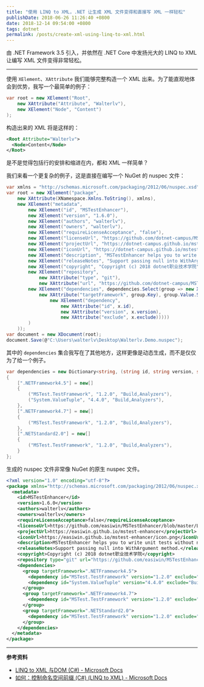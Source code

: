 ```yaml
---
title: "使用 LINQ to XML，.NET 让生成 XML 文件变得和直接写 XML 一样轻松"
publishDate: 2018-06-26 11:26:40 +0800
date: 2018-12-14 09:54:00 +0800
tags: dotnet
permalink: /posts/create-xml-using-linq-to-xml.html
---
```


由 .NET Framework 3.5 引入，并依然在 .NET Core 中发扬光大的 LINQ to XML 让编写 XML 文件变得非常轻松。

---

使用 `XElement`、`XAttribute` 我们能够完整构造一个 XML 出来。为了能直观地体会到优势，我写一个最简单的例子：

```csharp
var root = new XElement("Root",
    new XAttribute("Attribute", "Walterlv"),
    new XElement("Node", "Content")
);
```

构造出来的 XML 将是这样的：

```xml
<Root Attribute="Walterlv">
  <Node>Content</Node>
</Root>
```

是不是觉得包括行的安排和缩进在内，都和 XML 一样简单？

我们来看一个更复杂的例子，这是直接在编写一个 NuGet 的 nuspec 文件：

```csharp
var xmlns = "http://schemas.microsoft.com/packaging/2012/06/nuspec.xsd";
var root = new XElement("package",
    new XAttribute(XNamespace.Xmlns.ToString(), xmlns),
    new XElement("metadata",
        new XElement("id", "MSTestEnhancer"),
        new XElement("version", "1.6.0"),
        new XElement("authors", "walterlv"),
        new XElement("owners", "walterlv"),
        new XElement("requireLicenseAcceptance", "false"),
        new XElement("licenseUrl", "https://github.com/dotnet-campus/MSTestEnhancer/blob/master/LICENSE"),
        new XElement("projectUrl", "https://dotnet-campus.github.io/mstest-enhancer"),
        new XElement("iconUrl", "https://dotnet-campus.github.io/mstest-enhancer/icon.png"),
        new XElement("description", "MSTestEnhancer helps you to write unit tests without naming any method. You can write method contract descriptions instead of writing confusing test method name when writing unit tests."),
        new XElement("releaseNotes", "Support passing null into WithArgument method."),
        new XElement("copyright", "Copyright (c) 2018 dotnet职业技术学院"),
        new XElement("repository",
            new XAttribute("type", "git"),
            new XAttribute("url", "https://github.com/dotnet-campus/MSTestEnhancer.git")),
        new XElement("dependencies", dependencies.Select(group => new XElement("group",
            new XAttribute("targetFramework", group.Key), group.Value.Select(x =>
                new XElement("dependency",
                    new XAttribute("id", x.id),
                    new XAttribute("version", x.version),
                    new XAttribute("exclude", x.exclude)))))
        )
    ));
var document = new XDocument(root);
document.Save(@"C:\Users\walterlv\Desktop\Walterlv.Demo.nuspec");
```

其中的 `dependencies` 集合我写在了其他地方，这样更像是动态生成，而不是仅仅为了给一个例子。

```csharp
var dependencies = new Dictionary<string, (string id, string version, string exclude)[]>
{
    [".NETFramework4.5"] = new[]
    {
        ("MSTest.TestFramework", "1.2.0", "Build,Analyzers"),
        ("System.ValueTuple", "4.4.0", "Build,Analyzers"),
    },
    [".NETFramework4.7"] = new[]
    {
        ("MSTest.TestFramework", "1.2.0", "Build,Analyzers"),
    },
    [".NETStandard2.0"] = new[]
    {
        ("MSTest.TestFramework", "1.2.0", "Build,Analyzers"),
    }
};
```

生成的 nuspec 文件非常像 NuGet 的原生 nuspec 文件。

```xml
<?xml version="1.0" encoding="utf-8"?>
<package xmlns="http://schemas.microsoft.com/packaging/2012/06/nuspec.xsd">
  <metadata>
    <id>MSTestEnhancer</id>
    <version>1.6.0</version>
    <authors>walterlv</authors>
    <owners>walterlv</owners>
    <requireLicenseAcceptance>false</requireLicenseAcceptance>
    <licenseUrl>https://github.com/easiwin/MSTestEnhancer/blob/master/LICENSE</licenseUrl>
    <projectUrl>https://easiwin.github.io/mstest-enhancer</projectUrl>
    <iconUrl>https://easiwin.github.io/mstest-enhancer/icon.png</iconUrl>
    <description>MSTestEnhancer helps you to write unit tests without naming any method. You can write method contract descriptions instead of writing confusing test method name when writing unit tests.</description>
    <releaseNotes>Support passing null into WithArgument method.</releaseNotes>
    <copyright>Copyright (c) 2018 dotnet职业技术学院</copyright>
    <repository type="git" url="https://github.com/easiwin/MSTestEnhancer.git" />
    <dependencies>
      <group targetFramework=".NETFramework4.5">
        <dependency id="MSTest.TestFramework" version="1.2.0" exclude="Build,Analyzers" />
        <dependency id="System.ValueTuple" version="4.4.0" exclude="Build,Analyzers" />
      </group>
      <group targetFramework=".NETFramework4.7">
        <dependency id="MSTest.TestFramework" version="1.2.0" exclude="Build,Analyzers" />
      </group>
      <group targetFramework=".NETStandard2.0">
        <dependency id="MSTest.TestFramework" version="1.2.0" exclude="Build,Analyzers" />
      </group>
    </dependencies>
  </metadata>
</package>
```

---

**参考资料**

- [LINQ to XML 与DOM (C#) - Microsoft Docs](https://docs.microsoft.com/zh-cn/dotnet/csharp/programming-guide/concepts/linq/linq-to-xml-vs-dom?wt.mc_id=MVP)
- [如何：控制命名空间前缀 (C#) (LINQ to XML) - Microsoft Docs](https://docs.microsoft.com/zh-cn/dotnet/csharp/programming-guide/concepts/linq/how-to-control-namespace-prefixes-linq-to-xml?wt.mc_id=MVP)

